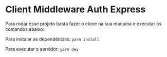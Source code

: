 # Client Middleware Auth Express

Para rodar esse projeto basta fazer o clone na sua maquina e executar os comandos abaixo:

Para instalar as dependências:
`yarn install`

Para executar o servidor:
`yarn dev`
